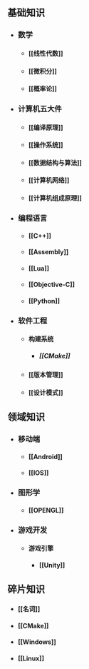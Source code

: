 ## 基础知识
+ ### 数学
	+ #### [[线性代数]]
	+ #### [[微积分]]
	+ #### [[概率论]]
+ ### 计算机五大件
	+ #### [[编译原理]]
	+ #### [[操作系统]]
	+ #### [[数据结构与算法]]
	+ #### [[计算机网络]]
	+ #### [[计算机组成原理]]
+ ### 编程语言
	+ #### [[C++]]
	+ #### [[Assembly]]
	+ #### [[Lua]]
	+ #### [[Objective-C]]
	+ #### [[Python]]
+ ### 软件工程
	+ #### 构建系统
		+ ##### [[CMake]]
	+ #### [[版本管理]]
	+ #### [[设计模式]]
## 领域知识
+ ### 移动端
	+ #### [[Android]]
	+ #### [[IOS]]
+ ### 图形学
	+ #### [[OPENGL]]
+ ### 游戏开发
	+ #### 游戏引擎
		+ #### [[Unity]]
## 碎片知识
+ #### [[名词]]
+ #### [[CMake]]
+ #### [[Windows]]
+ #### [[Linux]]
